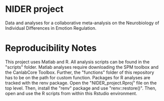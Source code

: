 # NIDER project
 Data and analyses for a collaborative meta-analysis on the Neurobiology of Individual Differences in Emotion Regulation.


# Reproducibility Notes
This project uses Matlab and R. All analysis scripts can be found in the "scripts" folder. Matlab analyses require downloading the SPM toolbox and the CanlabCore Toolbox. Further, the "functions" folder of this repository
has to be on the path for custom function. Packages for R analyses are tracked with the renv package. Open the "NIDER_project.Rproj" file on the top level. Then, install the "renv" package and use "renv::restore()". Then, open and use the R scripts from within this Rstudio environment. 
